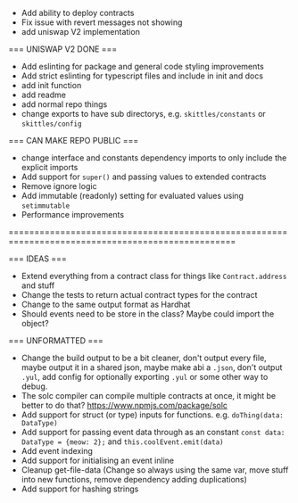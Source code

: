 - Add ability to deploy contracts
- Fix issue with revert messages not showing
- add uniswap V2 implementation

=== UNISWAP V2 DONE ===

- Add eslinting for package and general code styling improvements
- Add strict eslinting for typescript files and include in init and docs
- add init function
- add readme
- add normal repo things
- change exports to have sub directorys, e.g. `skittles/constants` or `skittles/config`

=== CAN MAKE REPO PUBLIC ===

- change interface and constants dependency imports to only include the explicit imports
- Add support for `super()` and passing values to extended contracts
- Remove ignore logic
- Add immutable (readonly) setting for evaluated values using `setimmutable`
- Performance improvements

==================================================================================================

=== IDEAS ===

- Extend everything from a contract class for things like `Contract.address` and stuff
- Change the tests to return actual contract types for the contract
- Change to the same output format as Hardhat
- Should events need to be store in the class? Maybe could import the object?

=== UNFORMATTED ===

- Change the build output to be a bit cleaner, don't output every file, maybe output it in a shared json, maybe make abi a `.json`, don't output `.yul`, add config for optionally exporting `.yul` or some other way to debug.
- The solc compiler can compile multiple contracts at once, it might be better to do that? https://www.npmjs.com/package/solc
- Add support for struct (or type) inputs for functions. e.g. `doThing(data: DataType)`
- Add support for passing event data through as an constant `const data: DataType = {meow: 2};` and `this.coolEvent.emit(data)`
- Add event indexing
- Add support for initialising an event inline
- Cleanup get-file-data (Change so always using the same var, move stuff into new functions, remove dependency adding duplications)
- Add support for hashing strings

